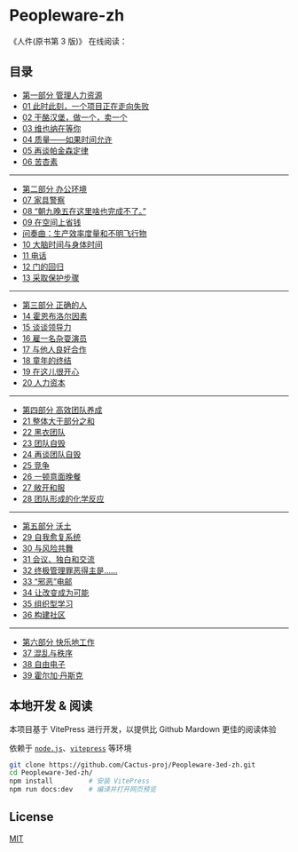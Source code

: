 # Peopleware-zh

《人件(原书第 3 版)》
在线阅读：


## 目录

- [第一部分 管理人力资源](docs/part1.md)
- [01 此时此刻，一个项目正在走向失败](docs/ch1.md)
- [02 干酪汉堡，做一个，卖一个](docs/ch2.md)
- [03 维也纳在等你](docs/ch3.md)
- [04 质量——如果时间允许](docs/ch4.md)
- [05 再谈帕金森定律](docs/ch5.md)
- [06 苦杏素](docs/ch6.md)

---

- [第二部分 办公环境](docs/part2.md)
- [07 家具警察](docs/ch7.md)
- [08 “朝九晚五在这里啥也完成不了。”](docs/ch8.md)
- [09 在空间上省钱](docs/ch9.md)
- [问奏曲：生产效率度量和不明飞行物](docs/ch9b.md)
- [10 大脑时间与身体时间](docs/ch10.md)
- [11 电话](docs/ch11.md)
- [12 门的回归](docs/ch12.md)
- [13 采取保护步骤](docs/ch13.md)

---

- [第三部分 正确的人](docs/part3.md)
- [14 霍恩布洛尔因素](docs/ch14.md)
- [15 谈谈领导力](docs/ch15.md)
- [16 雇一名杂耍演员](docs/ch16.md)
- [17 与他人良好合作](docs/ch17.md)
- [18 童年的终结](docs/ch18.md)
- [19 在这儿很开心](docs/ch19.md)
- [20 人力资本](docs/ch20.md)

---

- [第四部分 高效团队养成](docs/part4.md)
- [21 整体大于部分之和](docs/ch21.md)
- [22 黑衣团队](docs/ch22.md)
- [23 团队自毁](docs/ch23.md)
- [24 再谈团队自毁](docs/ch24.md)
- [25 竞争](docs/ch25.md)
- [26 一顿意面晚餐](docs/ch26.md)
- [27 敞开和服](docs/ch27.md)
- [28 团队形成的化学反应](docs/ch28.md)

---

- [第五部分 沃土](docs/part5.md)
- [29 自我愈复系统](docs/ch29.md)
- [30 与风险共舞](docs/ch30.md)
- [31 会议、独白和交流](docs/ch31.md)
- [32 终极管理罪恶得主是……](docs/ch32.md)
- [33 “邪恶”电邮](docs/ch33.md)
- [34 让改变成为可能](docs/ch34.md)
- [35 组织型学习](docs/ch35.md)
- [36 构建社区](docs/ch36.md)

---

- [第六部分 快乐地工作](docs/part6.md)
- [37 混乱与秩序](docs/ch37.md)
- [38 自由电子](docs/ch38.md)
- [39 霍尔加·丹斯克](docs/ch39.md)


## 本地开发 & 阅读

本项目基于 VitePress 进行开发，以提供比 Github Mardown 更佳的阅读体验

依赖于 [`node.js`][nodejs]、[`vitepress`][vitepress] 等环境

[nodejs]: https://nodejs.org/zh-cn/
[vitepress]: https://vitepress.dev/zh/

```sh
git clone https://github.com/Cactus-proj/Peopleware-3ed-zh.git
cd Peopleware-3ed-zh/
npm install         # 安装 VitePress
npm run docs:dev    # 编译并打开网页预览
```


## License

[MIT](./LICENSE)
